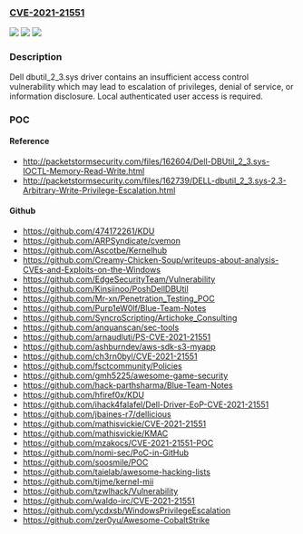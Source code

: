 ### [CVE-2021-21551](https://cve.mitre.org/cgi-bin/cvename.cgi?name=CVE-2021-21551)
![](https://img.shields.io/static/v1?label=Product&message=dbutil&color=blue)
![](https://img.shields.io/static/v1?label=Version&message=%3D%202.3%20&color=brighgreen)
![](https://img.shields.io/static/v1?label=Vulnerability&message=CWE-285%3A%20Improper%20Authorization&color=brighgreen)

### Description

Dell dbutil_2_3.sys driver contains an insufficient access control vulnerability which may lead to escalation of privileges, denial of service, or information disclosure. Local authenticated user access is required.

### POC

#### Reference
- http://packetstormsecurity.com/files/162604/Dell-DBUtil_2_3.sys-IOCTL-Memory-Read-Write.html
- http://packetstormsecurity.com/files/162739/DELL-dbutil_2_3.sys-2.3-Arbitrary-Write-Privilege-Escalation.html

#### Github
- https://github.com/474172261/KDU
- https://github.com/ARPSyndicate/cvemon
- https://github.com/Ascotbe/Kernelhub
- https://github.com/Creamy-Chicken-Soup/writeups-about-analysis-CVEs-and-Exploits-on-the-Windows
- https://github.com/EdgeSecurityTeam/Vulnerability
- https://github.com/Kinsiinoo/PoshDellDBUtil
- https://github.com/Mr-xn/Penetration_Testing_POC
- https://github.com/Purp1eW0lf/Blue-Team-Notes
- https://github.com/SyncroScripting/Artichoke_Consulting
- https://github.com/anquanscan/sec-tools
- https://github.com/arnaudluti/PS-CVE-2021-21551
- https://github.com/ashburndev/aws-sdk-s3-myapp
- https://github.com/ch3rn0byl/CVE-2021-21551
- https://github.com/fsctcommunity/Policies
- https://github.com/gmh5225/awesome-game-security
- https://github.com/hack-parthsharma/Blue-Team-Notes
- https://github.com/hfiref0x/KDU
- https://github.com/ihack4falafel/Dell-Driver-EoP-CVE-2021-21551
- https://github.com/jbaines-r7/dellicious
- https://github.com/mathisvickie/CVE-2021-21551
- https://github.com/mathisvickie/KMAC
- https://github.com/mzakocs/CVE-2021-21551-POC
- https://github.com/nomi-sec/PoC-in-GitHub
- https://github.com/soosmile/POC
- https://github.com/taielab/awesome-hacking-lists
- https://github.com/tijme/kernel-mii
- https://github.com/tzwlhack/Vulnerability
- https://github.com/waldo-irc/CVE-2021-21551
- https://github.com/ycdxsb/WindowsPrivilegeEscalation
- https://github.com/zer0yu/Awesome-CobaltStrike

